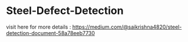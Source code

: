 # Steel-Defect-Detection
visit here for more details : https://medium.com/@saikrishna4820/steel-detection-document-58a78eeb7730
